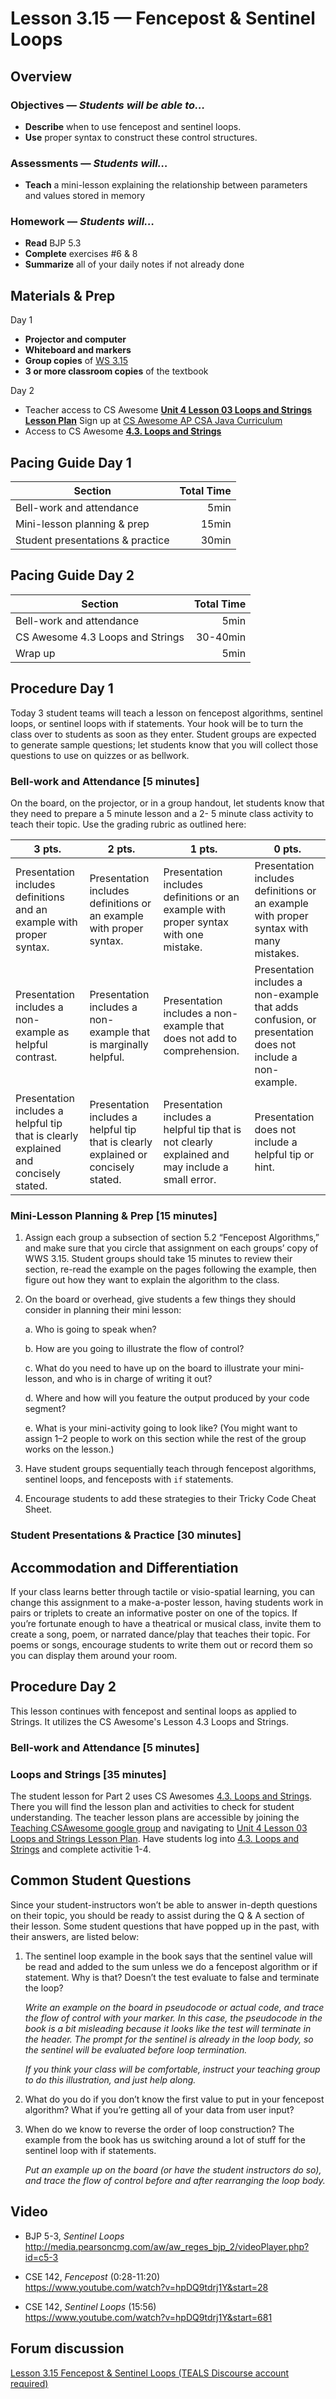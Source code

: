 Lesson 3.15 — Fencepost & Sentinel Loops
====================================================================================================

Overview
--------
### Objectives — _Students will be able to…_
- **Describe** when to use fencepost and sentinel loops.
- **Use** proper syntax to construct these control structures.

### Assessments — _Students will…_
- **Teach** a mini-lesson explaining the relationship between parameters and values stored in memory

### Homework — _Students will…_
- **Read** BJP 5.3
- **Complete** exercises \#6 & 8
- **Summarize** all of your daily notes if not already done


Materials & Prep
----------------
Day 1
- **Projector and computer**
- **Whiteboard and markers**
- **Group copies** of [WS 3.15]
- **3 or more classroom copies** of the textbook

Day 2
- Teacher access to CS Awesome **[Unit 4 Lesson 03 Loops and Strings Lesson Plan]** Sign up at [CS Awesome AP CSA Java Curriculum] 
- Access to CS Awesome **[4.3. Loops and Strings]** 


Pacing Guide Day 1
------------
| Section                          | Total Time |
|----------------------------------|-----------:|
| Bell-work and attendance         |       5min |
| Mini-lesson planning & prep      |      15min |
| Student presentations & practice |      30min |

Pacing Guide Day 2
------------
| Section                          | Total Time |
|----------------------------------|-----------:|
| Bell-work and attendance         |       5min |
| CS Awesome 4.3 Loops and Strings |   30-40min |
| Wrap up                          |       5min |

Procedure Day 1
---------
Today 3 student teams will teach a lesson on fencepost algorithms, sentinel loops, or sentinel loops
with if statements. Your hook will be to turn the class over to students as soon as they enter.
Student groups are expected to generate sample questions; let students know that you will collect
those questions to use on quizzes or as bellwork.

### Bell-work and Attendance \[5 minutes\]
On the board, on the projector, or in a group handout, let students know that they need to prepare a
5 minute lesson and a 2- 5 minute class activity to teach their topic. Use the grading rubric as
outlined here:

| 3 pts. | 2 pts. | 1 pts. | 0 pts.
|--------|--------|--------|-------
| Presentation includes definitions and an example with proper syntax. | Presentation includes definitions or an example with proper syntax. | Presentation includes definitions or an example with proper syntax with one mistake. | Presentation includes definitions or an example with proper syntax with many mistakes.
| Presentation includes a non-example as helpful contrast. | Presentation includes a non-example that is marginally helpful. | Presentation includes a non-example that does not add to comprehension. | Presentation includes a non-example that adds confusion, or presentation does not include a non-example.
| Presentation includes a helpful tip that is clearly explained and concisely stated. | Presentation includes a helpful tip that is clearly explained or concisely stated. | Presentation includes a helpful tip that is not clearly explained and may include a small error. | Presentation does not include a helpful tip or hint.

### Mini-Lesson Planning & Prep \[15 minutes\]

1. Assign each group a subsection of section 5.2 “Fencepost Algorithms,” and make sure that you
   circle that assignment on each groups’ copy of WWS 3.15. Student groups should take 15 minutes to
   review their section, re-read the example on the pages following the example, then figure out how
   they want to explain the algorithm to the class.

2. On the board or overhead, give students a few things they should consider in planning their mini
   lesson:

   a. Who is going to speak when?

   b. How are you going to illustrate the flow of control?

   c. What do you need to have up on the board to illustrate your mini-lesson, and who is in charge
      of writing it out?

   d. Where and how will you feature the output produced by your code segment?

   e. What is your mini-activity going to look like? (You might want to assign 1–2 people to work
      on this section while the rest of the group works on the lesson.)

3. Have student groups sequentially teach through fencepost algorithms, sentinel loops, and
   fenceposts with `if` statements.

4. Encourage students to add these strategies to their Tricky Code Cheat Sheet.

### Student Presentations & Practice \[30 minutes\]


Accommodation and Differentiation
---------------------------------
If your class learns better through tactile or visio-spatial learning, you can change this
assignment to a make-a-poster lesson, having students work in pairs or triplets to create an
informative poster on one of the topics. If you’re fortunate enough to have a theatrical or musical
class, invite them to create a song, poem, or narrated dance/play that teaches their topic. For
poems or songs, encourage students to write them out or record them so you can display them around
your room.

Procedure Day 2
---------
This lesson continues with fencepost and sentinal loops as applied to Strings.  It utilizes the CS Awesome's Lesson 4.3 Loops and Strings.

### Bell-work and Attendance \[5 minutes\]

### Loops and Strings \[35 minutes\]
The student lesson for Part 2 uses CS Awesomes [4.3. Loops and Strings].  There you will
find the lesson plan and activities to check for student understanding. The teacher lesson plans are accessible by
joining the [Teaching CSAwesome google group] and navigating to [Unit 4 Lesson 03 Loops and Strings Lesson Plan].
Have students log into [4.3. Loops and Strings] and complete activitie 1-4.

Common Student Questions
------------------------
Since your student-instructors won’t be able to answer in-depth questions on their topic, you should
be ready to assist during the Q & A section of their lesson. Some student questions that have popped
up in the past, with their answers, are listed below:

1. The sentinel loop example in the book says that the sentinel value will be read and added to the
   sum unless we do a fencepost algorithm or if statement. Why is that? Doesn’t the test evaluate to
   false and terminate the loop?

   _Write an example on the board in pseudocode or actual code, and trace the flow of control with
   your marker. In this case, the pseudocode in the book is a bit misleading because it looks like
   the test will terminate in the header. The prompt for the sentinel is already in the loop body, so
   the sentinel will be evaluated before loop termination._

   _If you think your class will be comfortable, instruct your teaching group to do this
   illustration, and just help along._

2. What do you do if you don’t know the first value to put in your fencepost algorithm? What if
   you’re getting all of your data from user input?

3. When do we know to reverse the order of loop construction? The example from the book has us
   switching around a lot of stuff for the sentinel loop with if statements.

   _Put an example up on the board (or have the student instructors do so), and trace the flow of
   control before and after rearranging the loop body._


Video
-----
- BJP 5-3, _Sentinel Loops_<br>
  <http://media.pearsoncmg.com/aw/aw_reges_bjp_2/videoPlayer.php?id=c5-3>

- CSE 142, _Fencepost_ (0:28-11:20)<br>
  <https://www.youtube.com/watch?v=hpDQ9tdrj1Y&start=28>

- CSE 142, _Sentinel Loops_ (15:56)<br>
  https://www.youtube.com/watch?v=hpDQ9tdrj1Y&start=681


Forum discussion
----------------
[Lesson 3.15 Fencepost & Sentinel Loops (TEALS Discourse account required)](http://forums.tealsk12.org/c/unit-3/3-15-fencepost-sentinel-loops)


[WS 3.15]:  https://raw.githubusercontent.com/TEALSK12/apcsa-public/master/curriculum/Unit3/WS%203.15.docx

[Teaching CSAwesome google group]: https://groups.google.com/forum/#!forum/teaching-csawesome
[CS Awesome AP CSA Java Curriculum]: https://sites.google.com/css.edu/csawesome/teacher-materials

[Unit 4 Lesson 03 Loops and Strings Lesson Plan]: https://docs.google.com/document/d/1zx9EpN-vI8AQeyzQK_KiEE85PK6xVL7dEaGWu_aTvgY/edit?usp=drive_web
[4.3. Loops and Strings]: https://runestone.academy/runestone/books/published/csawesome/Unit4-Iteration/topic-4-3-strings-loops.html

